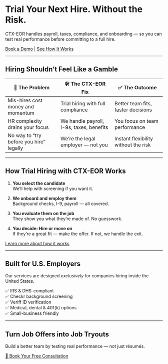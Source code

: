 
# Trial Your Next Hire. Without the Risk.

CTX-EOR handles payroll, taxes, compliance, and onboarding — so you can test real performance before committing to a full hire.

[Book a Demo](#) | [See How It Works](how-it-works.md)

---

## Hiring Shouldn’t Feel Like a Gamble

| 🚨 The Problem | 🛠️ The CTX-EOR Fix | ✅ The Outcome |
|---------------|--------------------|----------------|
| Mis-hires cost money and momentum | Trial hiring with full compliance | Better team fits, faster decisions |
| HR complexity drains your focus | We handle payroll, I-9s, taxes, benefits | You focus on team performance |
| No way to “try before you hire” legally | We’re the legal employer — not you | Instant flexibility without the risk |

---

## How Trial Hiring with CTX-EOR Works

1. **You select the candidate**  
   We’ll help with screening if you want it.

2. **We onboard and employ them**  
   Background checks, I-9, payroll — all covered.

3. **You evaluate them on the job**  
   They show you what they’re made of. No guesswork.

4. **You decide: Hire or move on**  
   If they’re a great fit — make the offer. If not, we handle the exit.

[Learn more about how it works](how-it-works.md)

---

## Built for U.S. Employers

Our services are designed *exclusively* for companies hiring inside the United States.

✅ IRS & DHS-compliant  
✅ Checkr background screening  
✅ Veriff ID verification  
✅ Medical, dental & 401(k) options  
✅ Small-business friendly

---

## Turn Job Offers into Job Tryouts

Build a better team by testing real performance — not just résumés.

[📅 Book Your Free Consultation](#)
